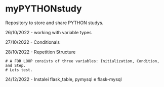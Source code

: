 # myPYTHONstudy
 Repository to store and share  PYTHON studys.

26/10/2022 - working with variable types

27/10/2022 - Conditionals

28/10/2022 - Repetition Structure

    # A FOR LOOP consists of three variables: Initialization, Condition, and Step. 
    # Lets test.

24/12/2022 - Instalei flask_table, pymysql e flask-mysql

